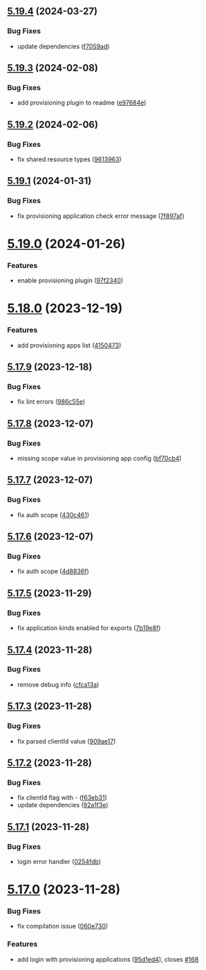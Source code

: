## [5.19.4](https://github.com/commercelayer/commercelayer-cli/compare/v5.19.3...v5.19.4) (2024-03-27)


### Bug Fixes

* update dependencies ([f7059ad](https://github.com/commercelayer/commercelayer-cli/commit/f7059ad6fe579f2deb3c1ad1b8cc85885e12fd2c))

## [5.19.3](https://github.com/commercelayer/commercelayer-cli/compare/v5.19.2...v5.19.3) (2024-02-08)


### Bug Fixes

* add provisioning plugin to readme ([e97684e](https://github.com/commercelayer/commercelayer-cli/commit/e97684e443bf4a38cd32eac029e435a692bea864))

## [5.19.2](https://github.com/commercelayer/commercelayer-cli/compare/v5.19.1...v5.19.2) (2024-02-06)


### Bug Fixes

* fix shared resource types ([9613963](https://github.com/commercelayer/commercelayer-cli/commit/9613963b95fc4805bbc98e1f8ac2cb4b54421b3f))

## [5.19.1](https://github.com/commercelayer/commercelayer-cli/compare/v5.19.0...v5.19.1) (2024-01-31)


### Bug Fixes

* fix provisioning application check error message ([7f897af](https://github.com/commercelayer/commercelayer-cli/commit/7f897af203f030781bfbb2905cc6b965aa4f94be))

# [5.19.0](https://github.com/commercelayer/commercelayer-cli/compare/v5.18.0...v5.19.0) (2024-01-26)


### Features

* enable provisioning plugin ([97f2340](https://github.com/commercelayer/commercelayer-cli/commit/97f2340ad7f6f96c8d459831994853c9ea719ccb))

# [5.18.0](https://github.com/commercelayer/commercelayer-cli/compare/v5.17.9...v5.18.0) (2023-12-19)


### Features

* add provisioning apps list ([4150473](https://github.com/commercelayer/commercelayer-cli/commit/41504738ed63eef22c076a6c135f39f9b75ec87e))

## [5.17.9](https://github.com/commercelayer/commercelayer-cli/compare/v5.17.8...v5.17.9) (2023-12-18)


### Bug Fixes

* fix lint errors ([986c55e](https://github.com/commercelayer/commercelayer-cli/commit/986c55e00d06637ca7f5aa143c44764510b80110))

## [5.17.8](https://github.com/commercelayer/commercelayer-cli/compare/v5.17.7...v5.17.8) (2023-12-07)


### Bug Fixes

* missing scope value in provisioning app config ([bf70cb4](https://github.com/commercelayer/commercelayer-cli/commit/bf70cb44f07aac4b95ee202b4d8eb50d04a196d2))

## [5.17.7](https://github.com/commercelayer/commercelayer-cli/compare/v5.17.6...v5.17.7) (2023-12-07)


### Bug Fixes

* fix auth scope ([430c461](https://github.com/commercelayer/commercelayer-cli/commit/430c4610789f969ad6ae0ad6e0d74bff4db171a8))

## [5.17.6](https://github.com/commercelayer/commercelayer-cli/compare/v5.17.5...v5.17.6) (2023-12-07)


### Bug Fixes

* fix auth scope ([4d8836f](https://github.com/commercelayer/commercelayer-cli/commit/4d8836f5603c22c68b93a89390cf05ca78f9d01f))

## [5.17.5](https://github.com/commercelayer/commercelayer-cli/compare/v5.17.4...v5.17.5) (2023-11-29)


### Bug Fixes

* fix application kinds enabled for exports ([7b19e8f](https://github.com/commercelayer/commercelayer-cli/commit/7b19e8f09d0e55e8d9aac478f1f984f9120b0bd8))

## [5.17.4](https://github.com/commercelayer/commercelayer-cli/compare/v5.17.3...v5.17.4) (2023-11-28)


### Bug Fixes

* remove debug info ([cfca13a](https://github.com/commercelayer/commercelayer-cli/commit/cfca13a5252f6bafaae02677914bdbbd08c7c2f4))

## [5.17.3](https://github.com/commercelayer/commercelayer-cli/compare/v5.17.2...v5.17.3) (2023-11-28)


### Bug Fixes

* fix parsed clientId value ([909ae17](https://github.com/commercelayer/commercelayer-cli/commit/909ae171541c2c195a4c1f196ecde5145b8810fa))

## [5.17.2](https://github.com/commercelayer/commercelayer-cli/compare/v5.17.1...v5.17.2) (2023-11-28)


### Bug Fixes

* fix clientId flag with - ([f63eb31](https://github.com/commercelayer/commercelayer-cli/commit/f63eb31d92c5397abecab6035971a911dadc48ee))
* update dependencies ([92a1f3e](https://github.com/commercelayer/commercelayer-cli/commit/92a1f3ec7c1fcb6ef0332c835acd5f63ad30811a))

## [5.17.1](https://github.com/commercelayer/commercelayer-cli/compare/v5.17.0...v5.17.1) (2023-11-28)


### Bug Fixes

* login error handler ([0254fdb](https://github.com/commercelayer/commercelayer-cli/commit/0254fdbc72a852484948cc6dc39e4b150fb7531e))

# [5.17.0](https://github.com/commercelayer/commercelayer-cli/compare/v5.16.0...v5.17.0) (2023-11-28)


### Bug Fixes

* fix compilation issue ([060e730](https://github.com/commercelayer/commercelayer-cli/commit/060e7303823c94f05085373dc60b5e6c95f776c7))


### Features

* add login with provisioning applications ([95d1ed4](https://github.com/commercelayer/commercelayer-cli/commit/95d1ed4cdb87254b78fba446227cfca0c34b0f69)), closes [#168](https://github.com/commercelayer/commercelayer-cli/issues/168)
